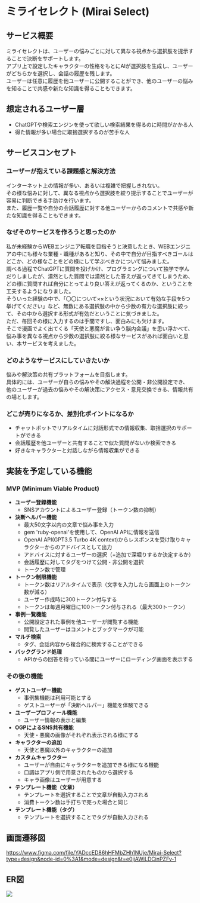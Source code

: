 # ミライセレクト (Mirai Select)

## サービス概要

ミライセレクトは、ユーザーの悩みごとに対して異なる視点から選択肢を提示することで決断をサポートします。  
アプリ上で設定したキャラクターの性格をもとにAIが選択肢を生成し、ユーザーがどちらかを選択し、会話の履歴を残します。  
ユーザーは任意に履歴を他ユーザーに公開することができ、他のユーザーの悩みを知ることで共感や新たな知識を得ることもできます。

## 想定されるユーザー層

- ChatGPTや検索エンジンを使って欲しい検索結果を得るのに時間がかかる人
- 得た情報が多い場合に取捨選択するのが苦手な人

## サービスコンセプト

### ユーザーが抱えている課題感と解決方法

インターネット上の情報が多い、あるいは複雑で把握しきれない。  
その様な悩みに対して、異なる視点から選択肢を絞り提示することでユーザーが容易に判断できる手助けを行います。  
また、履歴一覧や自分の会話履歴に対する他ユーザーからのコメントで共感や新たな知識を得ることもできます。

### なぜそのサービスを作ろうと思ったのか

私が未経験からWEBエンジニア転職を目指そうと決意したとき、WEBエンジニアの中にも様々な業種・職種があると知り、その中で自分が目指すべきゴールはどこか、どの様なことをどの様にして学ぶべきかについて悩みました。  
調べる過程でChatGPTに質問を投げかけ、プログラミングについて独学で学んだりしましたが、漠然とした質問では漠然とした答えが返ってきてしまうため、どの様に質問すれば自分にとってより良い答えが返ってくるのか、ということを工夫するようになりました。  
そういった経験の中で、「〇〇について××という状況において有効な手段を5つ挙げてください」など、無数にある選択肢の中から少数の有力な選択肢に絞って、その中から選択する形式が有効だということに気づきました。  
ただ、毎回その様に入力するのは手間ですし、面白みにも欠けます。  
そこで漫画でよく出てくる「天使と悪魔が言い争う脳内会議」を思い浮かべて、悩み事を異なる視点から少数の選択肢に絞る様なサービスがあれば面白いと思い、本サービスを考えました。

### どのようなサービスにしていきたいか

悩みや解決策の共有プラットフォームを目指します。  
具体的には、ユーザーが自らの悩みやその解決過程を公開・非公開設定でき、  
他のユーザーが過去の悩みやその解決策にアクセス・意見交換できる、情報共有の場とします。

### どこが売りになるか、差別化ポイントになるか

- チャットボットでリアルタイムに対話形式での情報収集、取捨選択のサポートができる
- 会話履歴を他ユーザーと共有することで似た質問がないか検索できる
- 好きなキャラクターと対話しながら情報収集ができる

## 実装を予定している機能

### MVP (Minimum Viable Product)

- **ユーザー登録機能**
  - SNSアカウントによるユーザー登録（トークン数の抑制）
- **決断ヘルパー機能**
  - 最大50文字以内の文章で悩み事を入力
  - gem 'ruby-openai'を使用して、OpenAI APIに情報を送信
  - OpenAI API(GPT3.5 Turbo 4K context)からレスポンスを受け取りキャラクターからのアドバイスとして出力
  - アドバイスに対するユーザーの選択（+追加で深堀りするか決定するか）
  - 会話履歴に対してタグをつけて公開・非公開を選択
  - トークン数で管理
- **トークン制限機能**
  - トークン数はリアルタイムで表示（文字を入力したら画面上のトークン数が減る）
  - ユーザー作成時に300トークン付与する
  - トークンは毎週月曜日に100トークン付与される（最大300トークン）
- **事例一覧機能**
  - 公開設定された事例を他ユーザーが閲覧する機能
  - 閲覧したユーザーはコメントとブックマークが可能
- **マルチ検索**
  - タグ、会話内容から複合的に検索することができる
- **バックグランド処理**
  - APIからの回答を待っている間にユーザーにローディング画面を表示する


### その後の機能

- **ゲストユーザー機能**
  - 事例集機能は利用可能とする
  - ゲストユーザーが「決断ヘルパー」機能を体験できる
- **ユーザープロフィール機能**
  - ユーザー情報の表示と編集
- **OGPによるSNS共有機能**
  - 天使・悪魔の画像がそれぞれ表示される様にする
- **キャラクターの追加**
  - 天使と悪魔以外のキャラクターの追加
- **カスタムキャラクター**
  - ユーザーが自由にキャラクターを追加できる様になる機能
  - 口調はアプリ側で用意されたものから選択する
  - キャラ画像はユーザーが用意する
- **テンプレート機能（文章）**
  - テンプレートを選択することで文章が自動入力される
  - 消費トークン数は手打ちで売った場合と同じ
- **テンプレート機能（タグ）**
  - テンプレートを選択することでタグが自動入力される

## 画面遷移図
https://www.figma.com/file/YADccED86hHFMbZHh1NUje/Mirai-Select?type=design&node-id=0%3A1&mode=design&t=e0jiAWiLDCinPZFv-1

## ER図
<img src="./mirai_select_ER図.webp">
